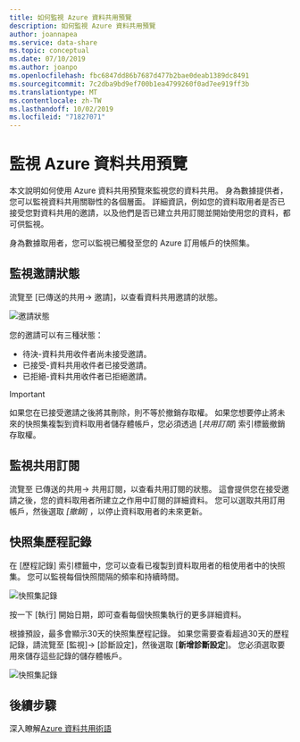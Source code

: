 ```yaml
---
title: 如何監視 Azure 資料共用預覽
description: 如何監視 Azure 資料共用預覽
author: joannapea
ms.service: data-share
ms.topic: conceptual
ms.date: 07/10/2019
ms.author: joanpo
ms.openlocfilehash: fbc6847dd86b7687d477b2bae0deab1389dc8491
ms.sourcegitcommit: 7c2dba9bd9ef700b1ea4799260f0ad7ee919ff3b
ms.translationtype: MT
ms.contentlocale: zh-TW
ms.lasthandoff: 10/02/2019
ms.locfileid: "71827071"
---
```

# <a name="monitor-azure-data-share-preview"></a>監視 Azure 資料共用預覽 

本文說明如何使用 Azure 資料共用預覽來監視您的資料共用。 身為數據提供者，您可以監視資料共用關聯性的各個層面。 詳細資訊，例如您的資料取用者是否已接受您對資料共用的邀請，以及他們是否已建立共用訂閱並開始使用您的資料，都可供監視。 

身為數據取用者，您可以監視已觸發至您的 Azure 訂用帳戶的快照集。 

## <a name="monitor-invitation-status"></a>監視邀請狀態

流覽至 [已傳送的共用-> 邀請]，以查看資料共用邀請的狀態。 

![邀請狀態](./media/invitation-status.png "邀請狀態") 

您的邀請可以有三種狀態：

* 待決-資料共用收件者尚未接受邀請。
* 已接受-資料共用收件者已接受邀請。
* 已拒絕-資料共用收件者已拒絕邀請。

> [!IMPORTANT]
> 如果您在已接受邀請之後將其刪除，則不等於撤銷存取權。 如果您想要停止將未來的快照集複製到資料取用者儲存體帳戶，您必須透過 [*共用訂閱*] 索引標籤撤銷存取權。 

## <a name="monitor-share-subscriptions"></a>監視共用訂閱

流覽至 已傳送的共用-> 共用訂閱，以查看共用訂閱的狀態。 這會提供您在接受邀請之後，您的資料取用者所建立之作用中訂閱的詳細資料。 您可以選取共用訂用帳戶，然後選取 *[撤銷]* ，以停止資料取用者的未來更新。 

## <a name="snapshot-history"></a>快照集歷程記錄 

在 [歷程記錄] 索引標籤中，您可以查看已複製到資料取用者的租使用者中的快照集。 您可以監視每個快照間隔的頻率和持續時間。 

![快照集記錄](./media/sent-shares.png "快照集記錄") 

按一下 [執行] 開始日期，即可查看每個快照集執行的更多詳細資料。 

根據預設，最多會顯示30天的快照集歷程記錄。 如果您需要查看超過30天的歷程記錄，請流覽至 [監視]-> [診斷設定]，然後選取 [**新增診斷設定**]。 您必須選取要用來儲存這些記錄的儲存體帳戶。 

![快照集記錄](./media/diagnostic-settings.png "診斷設定") 

## <a name="next-steps"></a>後續步驟 

深入瞭解[Azure 資料共用術語](terminology.md)